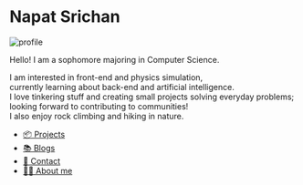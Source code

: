 # Napat Srichan

<img alt="profile" class="w-32 h-32 float-right" src="/profile.webp" />

Hello! I am a sophomore majoring in Computer Science.

I am interested in front-end and physics simulation,  
currently learning about back-end and artificial intelligence.  
I love tinkering stuff and creating small projects solving everyday problems;  
looking forward to contributing to communities!  
I also enjoy rock climbing and hiking in nature.

- [📦 Projects](/projects)
- [📚 Blogs](/blogs)
- [📧 Contact](/contact)
- [💁‍♂️ About me](/about)
